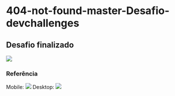 # 404-not-found-master-Desafio-devchallenges
 
<h2>Desafio finalizado</h2>

<img src="https://i.ibb.co/P9Z8sGz/not-found.gif">

<h3>Referência</h3>
Mobile:
<img src="https://i.ibb.co/qWpJZM4/404mobile.png">
Desktop:
<img src="https://i.ibb.co/wpgv04N/404desktop.png">

